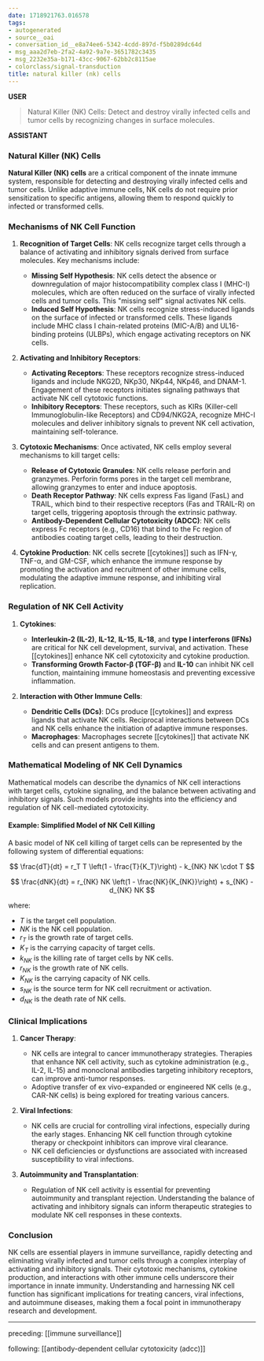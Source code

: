 ```yaml
---
date: 1718921763.016578
tags:
- autogenerated
- source__oai
- conversation_id__e8a74ee6-5342-4cdd-897d-f5b0289dc64d
- msg_aaa2d7eb-2fa2-4a92-9a7e-3651782c3435
- msg_2232e35a-b171-43cc-9067-62bb2c8115ae
- colorclass/signal-transduction
title: natural killer (nk) cells
---
```


**USER**

> Natural Killer (NK) Cells: Detect and destroy virally infected cells and tumor cells by recognizing changes in surface molecules.


**ASSISTANT**

### Natural Killer (NK) Cells

**Natural Killer (NK) cells** are a critical component of the innate immune system, responsible for detecting and destroying virally infected cells and tumor cells. Unlike adaptive immune cells, NK cells do not require prior sensitization to specific antigens, allowing them to respond quickly to infected or transformed cells.

### Mechanisms of NK Cell Function

1. **Recognition of Target Cells**:
   NK cells recognize target cells through a balance of activating and inhibitory signals derived from surface molecules. Key mechanisms include:

   - **Missing Self Hypothesis**: NK cells detect the absence or downregulation of major histocompatibility complex class I (MHC-I) molecules, which are often reduced on the surface of virally infected cells and tumor cells. This "missing self" signal activates NK cells.
   - **Induced Self Hypothesis**: NK cells recognize stress-induced ligands on the surface of infected or transformed cells. These ligands include MHC class I chain-related proteins (MIC-A/B) and UL16-binding proteins (ULBPs), which engage activating receptors on NK cells.

2. **Activating and Inhibitory Receptors**:
   - **Activating Receptors**: These receptors recognize stress-induced ligands and include NKG2D, NKp30, NKp44, NKp46, and DNAM-1. Engagement of these receptors initiates signaling pathways that activate NK cell cytotoxic functions.
   - **Inhibitory Receptors**: These receptors, such as KIRs (Killer-cell Immunoglobulin-like Receptors) and CD94/NKG2A, recognize MHC-I molecules and deliver inhibitory signals to prevent NK cell activation, maintaining self-tolerance.

3. **Cytotoxic Mechanisms**:
   Once activated, NK cells employ several mechanisms to kill target cells:
   - **Release of Cytotoxic Granules**: NK cells release perforin and granzymes. Perforin forms pores in the target cell membrane, allowing granzymes to enter and induce apoptosis.
   - **Death Receptor Pathway**: NK cells express Fas ligand (FasL) and TRAIL, which bind to their respective receptors (Fas and TRAIL-R) on target cells, triggering apoptosis through the extrinsic pathway.
   - **Antibody-Dependent Cellular Cytotoxicity (ADCC)**: NK cells express Fc receptors (e.g., CD16) that bind to the Fc region of antibodies coating target cells, leading to their destruction.

4. **Cytokine Production**:
   NK cells secrete [[cytokines]] such as IFN-γ, TNF-α, and GM-CSF, which enhance the immune response by promoting the activation and recruitment of other immune cells, modulating the adaptive immune response, and inhibiting viral replication.

### Regulation of NK Cell Activity

1. **Cytokines**:
   - **Interleukin-2 (IL-2)**, **IL-12**, **IL-15**, **IL-18**, and **type I interferons (IFNs)** are critical for NK cell development, survival, and activation. These [[cytokines]] enhance NK cell cytotoxicity and cytokine production.
   - **Transforming Growth Factor-β (TGF-β)** and **IL-10** can inhibit NK cell function, maintaining immune homeostasis and preventing excessive inflammation.

2. **Interaction with Other Immune Cells**:
   - **Dendritic Cells (DCs)**: DCs produce [[cytokines]] and express ligands that activate NK cells. Reciprocal interactions between DCs and NK cells enhance the initiation of adaptive immune responses.
   - **Macrophages**: Macrophages secrete [[cytokines]] that activate NK cells and can present antigens to them.

### Mathematical Modeling of NK Cell Dynamics

Mathematical models can describe the dynamics of NK cell interactions with target cells, cytokine signaling, and the balance between activating and inhibitory signals. Such models provide insights into the efficiency and regulation of NK cell-mediated cytotoxicity.

#### Example: Simplified Model of NK Cell Killing

A basic model of NK cell killing of target cells can be represented by the following system of differential equations:

$$
\frac{dT}{dt} = r_T T \left(1 - \frac{T}{K_T}\right) - k_{NK} NK \cdot T
$$

$$
\frac{dNK}{dt} = r_{NK} NK \left(1 - \frac{NK}{K_{NK}}\right) + s_{NK} - d_{NK} NK
$$

where:
- $T$ is the target cell population.
- $NK$ is the NK cell population.
- $r_T$ is the growth rate of target cells.
- $K_T$ is the carrying capacity of target cells.
- $k_{NK}$ is the killing rate of target cells by NK cells.
- $r_{NK}$ is the growth rate of NK cells.
- $K_{NK}$ is the carrying capacity of NK cells.
- $s_{NK}$ is the source term for NK cell recruitment or activation.
- $d_{NK}$ is the death rate of NK cells.

### Clinical Implications

1. **Cancer Therapy**:
   - NK cells are integral to cancer immunotherapy strategies. Therapies that enhance NK cell activity, such as cytokine administration (e.g., IL-2, IL-15) and monoclonal antibodies targeting inhibitory receptors, can improve anti-tumor responses.
   - Adoptive transfer of ex vivo-expanded or engineered NK cells (e.g., CAR-NK cells) is being explored for treating various cancers.

2. **Viral Infections**:
   - NK cells are crucial for controlling viral infections, especially during the early stages. Enhancing NK cell function through cytokine therapy or checkpoint inhibitors can improve viral clearance.
   - NK cell deficiencies or dysfunctions are associated with increased susceptibility to viral infections.

3. **Autoimmunity and Transplantation**:
   - Regulation of NK cell activity is essential for preventing autoimmunity and transplant rejection. Understanding the balance of activating and inhibitory signals can inform therapeutic strategies to modulate NK cell responses in these contexts.

### Conclusion

NK cells are essential players in immune surveillance, rapidly detecting and eliminating virally infected and tumor cells through a complex interplay of activating and inhibitory signals. Their cytotoxic mechanisms, cytokine production, and interactions with other immune cells underscore their importance in innate immunity. Understanding and harnessing NK cell function has significant implications for treating cancers, viral infections, and autoimmune diseases, making them a focal point in immunotherapy research and development.


---

preceding: [[immune surveillance]]  


following: [[antibody-dependent cellular cytotoxicity (adcc)]]